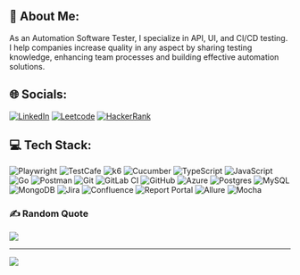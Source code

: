 ## 💫 About Me:

As an Automation Software Tester, I specialize in API, UI, and CI/CD testing. I help companies increase quality in any aspect by sharing testing knowledge, enhancing team processes and  building effective automation solutions.

## 🌐 Socials:

[![LinkedIn](https://img.shields.io/badge/LinkedIn-%230077B5.svg?logo=linkedin&logoColor=white)](https://linkedin.com/in/https://www.linkedin.com/in/quang-to-van-26071/) [![Leetcode]( https://img.shields.io/badge/-LeetCode-FFA116?style=&logo=LeetCode&logoColor=black)](https://leetcode.com/u/tvquangcs/) [![HackerRank](https://img.shields.io/badge/-Hackerrank-2EC866?style=&logo=HackerRank&logoColor=white)](https://www.hackerrank.com/profile/tvquangcs)

## 💻 Tech Stack:

![Playwright](https://img.shields.io/badge/Playwright-45ba4b?style=for-the-badge&logo=Playwright&logoColor=white) ![TestCafe](https://img.shields.io/badge/-TestCafe-00BFFF?style=for-the-badge&logo=testcafe&logoColor=black) ![k6](https://img.shields.io/badge/k6-00BFFF?style=for-the-badge&logo=k6) ![Cucumber](https://img.shields.io/badge/Cucumber-00BFFF?style=for-the-badge&logo=cucumber) ![TypeScript](https://img.shields.io/badge/typescript-%23007ACC.svg?style=for-the-badge&logo=typescript&logoColor=white) ![JavaScript](https://img.shields.io/badge/-JavaScript-yellow?style=for-the-badge&logo=javascript&logoColor=black) ![Go](https://img.shields.io/badge/go-%2300ADD8.svg?style=for-the-badge&logo=go&logoColor=white) ![Postman](https://img.shields.io/badge/Postman-FF6C37?style=for-the-badge&logo=postman&logoColor=white) ![Git](https://img.shields.io/badge/git-%23F05033.svg?style=for-the-badge&logo=git&logoColor=white) ![GitLab CI](https://img.shields.io/badge/GitLab-330F63?style=for-the-badge&logo=gitlab&logoColor=white) ![GitHub](https://img.shields.io/badge/-GitHub-yellow?style=for-the-badge&logo=github)  ![Azure](https://img.shields.io/badge/azure-%230072C6.svg?style=for-the-badge&logo=microsoftazure&logoColor=white) ![Postgres](https://img.shields.io/badge/postgres-%23316192.svg?style=for-the-badge&logo=postgresql&logoColor=white) ![MySQL](https://img.shields.io/badge/mysql-4479A1.svg?style=for-the-badge&logo=mysql&logoColor=white) ![MongoDB](https://img.shields.io/badge/MongoDB-%234ea94b.svg?style=for-the-badge&logo=mongodb&logoColor=white)  ![Jira](https://img.shields.io/badge/jira-%230A0FFF.svg?style=for-the-badge&logo=jira&logoColor=white) ![Confluence](https://img.shields.io/badge/confluence-%23172BF4.svg?style=for-the-badge&logo=confluence&logoColor=white) ![Report Portal](https://img.shields.io/badge/Report_Portal-00BFFF?style=for-the-badge&logo=reportportal&logoColor=white) ![Allure](https://img.shields.io/badge/Allure-00BFFF?style=for-the-badge&logo=allure)
 ![Mocha](https://img.shields.io/badge/Mocha-00BFFF?style=for-the-badge&logo=mocha)



### ✍️ Random Quote

![](https://quotes-github-readme.vercel.app/api?type=horizontal&theme=radical)

---

[![](https://visitcount.itsvg.in/api?id=QuangTo&icon=0&color=0)](https://visitcount.itsvg.in)

<!-- Proudly created with GPRM ( https://gprm.itsvg.in ) -->

